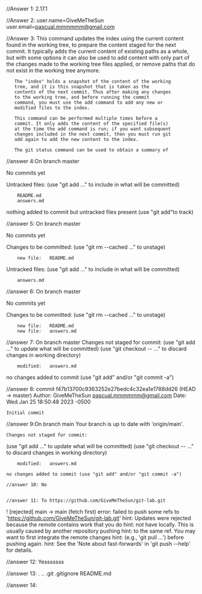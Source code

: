 //Answer 1: 2.17.1


//Answer 2: user.name=GiveMeTheSun
            user.email=pascual.mmmmmm@gmail.com


//Answer 3: This command updates the index using the current content
       found in the working tree, to prepare the content staged
       for the next commit. It typically adds the current content
       of existing paths as a whole, but with some options it can
       also be used to add content with only part of the changes
       made to the working tree files applied, or remove paths
       that do not exist in the working tree anymore.

       The "index" holds a snapshot of the content of the working
       tree, and it is this snapshot that is taken as the
       contents of the next commit. Thus after making any changes
       to the working tree, and before running the commit
       command, you must use the add command to add any new or
       modified files to the index.

       This command can be performed multiple times before a
       commit. It only adds the content of the specified file(s)
       at the time the add command is run; if you want subsequent
       changes included in the next commit, then you must run git
       add again to add the new content to the index.

       The git status command can be used to obtain a summary of


 //answer 4:On branch master

No commits yet

Untracked files:
  (use "git add <file>..." to include in what will be committed)

        README.md
        answers.md

nothing added to commit but untracked files present (use "git add"to track)


//answer 5: On branch master

No commits yet

Changes to be committed:
  (use "git rm --cached <file>..." to unstage)

        new file:   README.md

Untracked files:
  (use "git add <file>..." to include in what will be committed)

        answers.md


//answer 6: On branch master

No commits yet

Changes to be committed:
  (use "git rm --cached <file>..." to unstage)

        new file:   README.md
        new file:   answers.md


//answer 7: On branch master
Changes not staged for commit:
  (use "git add <file>..." to update what will be committed)
  (use "git checkout -- <file>..." to discard changes in working directory)

        modified:   answers.md

no changes added to commit (use "git add" and/or "git commit -a")


//answer 8: commit f47b13700c9363252e27bedc4c32ea1e1788dd26 (HEAD -> master)
Author: GiveMeTheSun <pascual.mmmmmm@gmail.com>
Date:   Wed Jan 25 18:50:48 2023 -0500

    Initial commit


//answer 9:On branch main
    Your branch is up to date with 'origin/main'.

    Changes not staged for commit:
  (use "git add <file>..." to update what will be committed)
  (use "git checkout -- <file>..." to discard changes in working directory)

        modified:   answers.md

    no changes added to commit (use "git add" and/or "git commit -a")

    //answer 10: No


    //answer 11: To https://github.com/GiveMeTheSun/git-lab.git
 ! [rejected]        main -> main (fetch first)
error: failed to push some refs to 'https://github.com/GiveMeTheSun/git-lab.git'
hint: Updates were rejected because the remote contains work that you do
hint: not have locally. This is usually caused by another repository pushing
hint: to the same ref. You may want to first integrate the remote changes
hint: (e.g., 'git pull ...') before pushing again.
hint: See the 'Note about fast-forwards' in 'git push --help' for details.

//answer 12: Yesssssss

//answer 13: .  ..  .git  .gitignore  README.md

//answer 14: